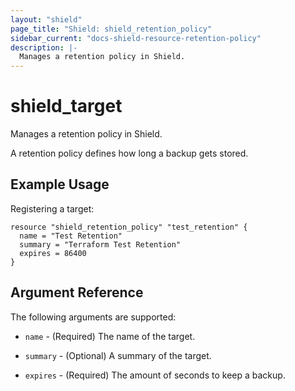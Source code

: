 ```yaml
---
layout: "shield"
page_title: "Shield: shield_retention_policy"
sidebar_current: "docs-shield-resource-retention-policy"
description: |-
  Manages a retention policy in Shield.
---
```


# shield\_target

Manages a retention policy in Shield.

A retention policy defines how long a backup gets stored.

## Example Usage

Registering a target:

```
resource "shield_retention_policy" "test_retention" {
  name = "Test Retention"
  summary = "Terraform Test Retention"
  expires = 86400
}
```

## Argument Reference

The following arguments are supported:

* `name` - (Required) The name of the target.

* `summary` - (Optional) A summary of the target.

* `expires` - (Required) The amount of seconds to keep a backup.
